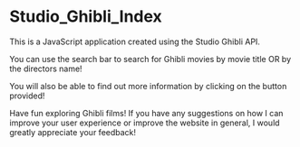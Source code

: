# Studio_Ghibli_Index
This is a JavaScript application created using the Studio Ghibli API. 

You can use the search bar to search for Ghibli movies by movie title OR by the directors name!

You will also be able to find out more information by clicking on the button provided!

Have fun exploring Ghibli films! If you have any suggestions on how I can improve your user experience or improve the website in general, I would greatly appreciate your feedback!

